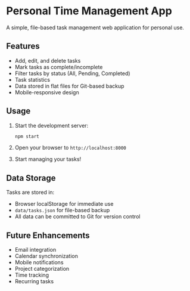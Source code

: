 # Personal Time Management App

A simple, file-based task management web application for personal use.

## Features

- Add, edit, and delete tasks
- Mark tasks as complete/incomplete
- Filter tasks by status (All, Pending, Completed)
- Task statistics
- Data stored in flat files for Git-based backup
- Mobile-responsive design

## Usage

1. Start the development server:
   ```bash
   npm start
   ```

2. Open your browser to `http://localhost:8000`

3. Start managing your tasks!

## Data Storage

Tasks are stored in:
- Browser localStorage for immediate use
- `data/tasks.json` for file-based backup
- All data can be committed to Git for version control

## Future Enhancements

- Email integration
- Calendar synchronization
- Mobile notifications
- Project categorization
- Time tracking
- Recurring tasks
